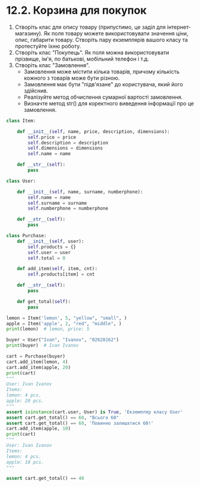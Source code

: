 # 12.2. Корзина для покупок
1. Створіть клас для опису товару (припустимо, це заділ для інтернет-магазину). 
Як поля товару можете використовувати значення ціни, опис, габарити товару. 
Створіть пару екземплярів вашого класу та протестуйте їхню роботу.
2. Створіть клас "Покупець". 
Як поля можна використовувати прізвище, ім'я, по батькові, мобільний телефон і т.д.
3. Створіть клас "Замовлення". 
   + Замовлення може містити кілька товарів, причому кількість кожного з товарів може бути різною. 
   + Замовлення має бути "підв'язане" до користувача, який його здійснив. 
   + Реалізуйте метод обчислення сумарної вартості замовлення. 
   + Визначте метод str() для коректного виведення інформації про це замовлення.

```python
class Item:

    def __init__(self, name, price, description, dimensions):
        self.price = price
        self.description = description
        self.dimensions = dimensions
        self.name = name

    def __str__(self):
        pass

class User:

    def __init__(self, name, surname, numberphone):
        self.name = name
        self.surname = surname
        self.numberphone = numberphone

    def __str__(self):
        pass

class Purchase:
    def __init__(self, user):
        self.products = {}
        self.user = user
        self.total = 0

    def add_item(self, item, cnt):
        self.products[item] = cnt

    def __str__(self):
        pass

    def get_total(self):
        pass

lemon = Item('lemon', 5, "yellow", "small", )
apple = Item('apple', 2, "red", "middle", )
print(lemon)  # lemon, price: 5

buyer = User("Ivan", "Ivanov", "02628162")
print(buyer)  # Ivan Ivanov

cart = Purchase(buyer)
cart.add_item(lemon, 4)
cart.add_item(apple, 20)
print(cart)
"""
User: Ivan Ivanov
Items:
lemon: 4 pcs.
apple: 20 pcs.
"""
assert isinstance(cart.user, User) is True, 'Екземпляр класу User'
assert cart.get_total() == 60, "Всього 60"
assert cart.get_total() == 60, 'Повинно залишатися 60!'
cart.add_item(apple, 10)
print(cart)
"""
User: Ivan Ivanov
Items:
lemon: 4 pcs.
apple: 10 pcs.
"""

assert cart.get_total() == 40
```
